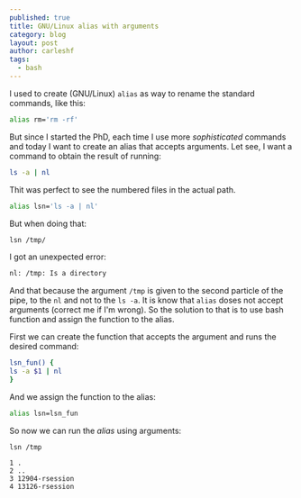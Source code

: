 ```yaml
---
published: true
title: GNU/Linux alias with arguments
category: blog
layout: post
author: carleshf
tags:
  - bash
---
```


I used to create (GNU/Linux) `alias` as way to rename the standard commands, like this:

```bash
alias rm='rm -rf'
```

But since I started the PhD, each time I use more *sophisticated* commands and today I want to create an alias that accepts arguments. Let see, I want a command to obtain the result of running:

```bash
ls -a | nl
```

Thit was perfect to see the numbered files in the actual path.

```bash
alias lsn='ls -a | nl'
```

But when doing that:

```bash
lsn /tmp/
```

I got an unexpected error:

```bash
nl: /tmp: Is a directory
```

And that because the argument `/tmp` is given to the second particle of the pipe, to the `nl` and not to the `ls -a`. It is know that `alias` doses not accept arguments (correct me if I'm wrong). So the solution to that is to use bash function and assign the function to the alias.

First we can create the function that accepts the argument and runs the desired command:

```bash
lsn_fun() {
ls -a $1 | nl
}
```

And we assign the function to the alias:

```bash
alias lsn=lsn_fun
```

So now we can run the <em>alias</em> using arguments:

```
lsn /tmp

1 .
2 ..
3 12904-rsession
4 13126-rsession
```

